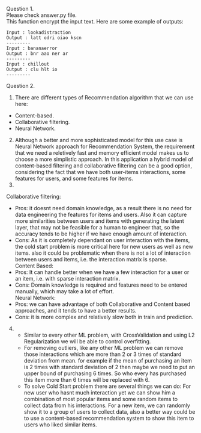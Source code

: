 Question 1.  
Please check answer.py file.  
This function encrypt the input text. Here are some example of outputs:

```
Input : lookadistraction
Output : latt odri oiao kscn
---------
Input : bananaerror
Output : bnr aao ner ar
---------
Input : chillout
Output : clu hlt io
---------
```

Question 2.  
1. There are different types of Recommendation algorithm that we can use here:  
- Content-based.  
- Collaborative filtering.  
- Neural Network.    
2. Although a better and more sophisticated model for this use case is Neural Network approach for Recommendation System, the requirement that we need a reletively fast and memory efficient model makes us to choose a more simplistic approach. In this application a hybrid model of content-based filtering and collaborative filtering can be a good option, considering the fact that we have both user-items interactions, some features for users, and some features for items.  
3.   
Collaborative filtering:   
  - Pros:   it doesnt need domain knowledge, as a result there is no need for data engineering the features for items and users. Also it can capture more similarities between users and items with generating the latent layer, that may not be feasible for a human to engineer that, so the accuracy tends to be higher if we have enough amount of interaction.   
  - Cons:   As it is completely dependant on user interaction with the items, the cold start problem is more critical here for new users as well as new items. also it could be problematic when there is not a lot of interaction between users and items, i.e. the interaction matrix is sparse.   
  Content Based:  
  - Pros:   It can handle better when we have a few interaction for a user or an item, i.e. with sparse interaction matrix.    
  - Cons:   Domain knowledge is required and features need to be entered manually, which may take a lot of effort.   
  Neural Network:  
  - Pros: we can have advantage of both Collaborative and Content based approaches, and it tends to have a better results.   
  - Cons: it is more complex and relatively slow both in train and prediction.
   
4.      
   - Similar to every other ML problem, with CrossValidation and using L2 Regularization we will be able to control overfitting.   
   - For removing outliers, like any other ML problem we can remove those interactions which are more than 2 or 3 times of standard deviation from mean. for example if the mean of purchasing an item is 2 times with standard deviation of 2 then maybe we need to put an upper bound of purchasing 6 times. So who every has purchased this item more than 6 times will be replaced with 6.    
   - To solve Cold Start problem there are several things we can do:  For new user who hasnt much interaction yet we can show him a combination of most popular items and some random items to collect data from his interactions. For a new item, we can randomly show it to a group of users to collect data, also a better way could be to use a content-based recommendation system to show this item to users who liked similar items.
